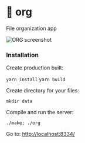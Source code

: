 # 📄 org

File organization app

<img src="https://stefba.com/org.jpg?v=2" alt="ORG screenshot">

### Installation

Create production built:

`yarn install`
`yarn build`

Create directory for your files:

`mkdir data`

Compile and run the server:

`./make; ./org`

Go to: [http://localhost:8334/](http://localhost:8334/)
